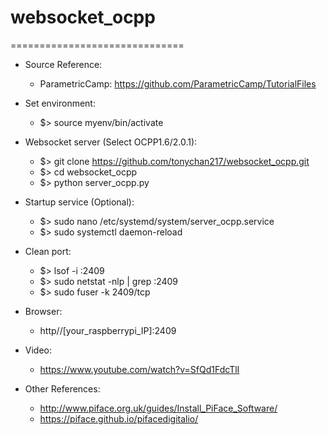 # websocket_ocpp
==============================
- Source Reference:
  * ParametricCamp: https://github.com/ParametricCamp/TutorialFiles
  
- Set environment:
  * $> source myenv/bin/activate

- Websocket server (Select OCPP1.6/2.0.1):
  * $> git clone https://github.com/tonychan217/websocket_ocpp.git
  * $> cd websocket_ocpp
  * $> python server_ocpp.py

- Startup service (Optional):
  * $> sudo nano /etc/systemd/system/server_ocpp.service
  * $> sudo systemctl daemon-reload

- Clean port:
  * $> lsof -i :2409
  * $> sudo netstat -nlp | grep :2409
  * $> sudo fuser -k 2409/tcp

- Browser: 
  * http//[your_raspberrypi_IP]:2409

- Video:
  * https://www.youtube.com/watch?v=SfQd1FdcTlI

- Other References:
  * http://www.piface.org.uk/guides/Install_PiFace_Software/
  * https://piface.github.io/pifacedigitalio/
